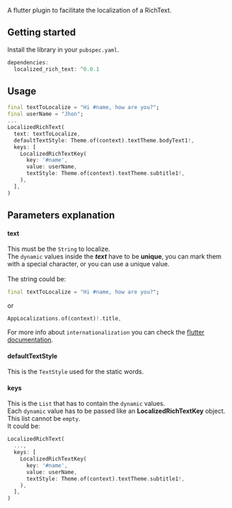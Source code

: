 <!--
This README describes the package. If you publish this package to pub.dev,
this README's contents appear on the landing page for your package.

For information about how to write a good package README, see the guide for
[writing package pages](https://dart.dev/guides/libraries/writing-package-pages).

For general information about developing packages, see the Dart guide for
[creating packages](https://dart.dev/guides/libraries/create-library-packages)
and the Flutter guide for
[developing packages and plugins](https://flutter.dev/developing-packages).
-->

A flutter plugin to facilitate the localization of a RichText.

## Getting started

Install the library in your `pubspec.yaml`.

```dart
dependencies:
  localized_rich_text: ^0.0.1
```

## Usage

```dart
final textToLocalize = "Hi #name, how are you?";
final userName = "Jhon";
...
LocalizedRichText(
  text: textToLocalize,
  defaultTextStyle: Theme.of(context).textTheme.bodyText1!,
  keys: [
    LocalizedRichTextKey(
      key: '#name',
      value: userName,
      textStyle: Theme.of(context).textTheme.subtitle1!,
    ),
  ],
)
```

## Parameters explanation

#### text </br>

This must be the `String` to localize.</br>
The `dynamic` values inside the <strong><em>text</em></strong> have to be **unique**,
you can mark them with a special character, or you can use a unique value.
</br>
</br>
The string could be:

```dart
final textToLocalize = "Hi #name, how are you?";
```

or

```dart
AppLocalizations.of(context)!.title,
```

For more info about `internationalization` you can check the
[flutter documentation](https://docs.flutter.dev/development/accessibility-and-localization/internationalization).

#### defaultTextStyle </br>

This is the `TextStyle` used for the static words.

#### keys </br>

This is the `List` that has to contain the `dynamic` values.
</br>
Each `dynamic` value has to be passed like an **LocalizedRichTextKey** object.
</br>
This list cannot be `empty`.
</br>
It could be:

```dart
LocalizedRichText(
  ...,
  keys: [
    LocalizedRichTextKey(
      key: '#name',
      value: userName,
      textStyle: Theme.of(context).textTheme.subtitle1!,
    ),
  ],
)
```
